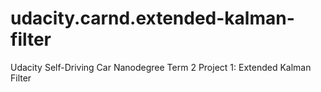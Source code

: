 # udacity.carnd.extended-kalman-filter
Udacity Self-Driving Car Nanodegree Term 2 Project 1: Extended Kalman Filter
